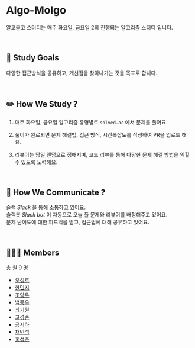 # Algo-Molgo
알고몰고 스터디는 매주 화요일, 금요일 2회 진행되는 알고리즘 스터디 입니다.

<br>

## 🎯 Study Goals
다양한 접근방식을 공유하고, 개선점을 찾아나가는 것을 목표로 합니다.

<br>

## ✏️ How We Study  ?

1. 매주 화요일, 금요일 알고리즘 유형별로 `solved.ac` 에서 문제를 풀어요. <br>

2. 풀이가 완료되면 문제 해결법, 접근 방식, 시간복잡도를 작성하여 PR을 업로드 해요.

3. 리뷰어는 당일 랜덤으로 정해지며, 코드 리뷰를 통해 다양한 문제 해결 방법을 익힐 수 있도록 노력해요.

<br>

## 🤔 How We Communicate ?

슬랙 *Slack* 을 통해 소통하고 있어요. <br>
슬랙봇 *Slack bot* 이 자동으로 오늘 풀 문제와 리뷰어를 배정해주고 있어요. <br>
문제 난이도에 대한 피드백을 받고, 접근법에 대해 공유하고 있어요. <br>

<br>

## 🤹🏻‍♀️ Members
총 원 9 명
- [오성호](https://github.com/tjd985)
- [한민지](https://github.com/alswla)
- [조양우](https://github.com/erv2bh)
- [백종우](https://github.com/jwbaeck)
- [최기원](https://github.com/originchoi)
- [고경준](https://github.com/kyeongjun-ko)
- [금서하](https://github.com/seohag)
- [채민석](https://github.com/sht02048)
- [홍성준](https://github.com/suhjuho)
